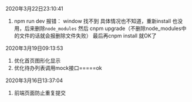 2020年3月22日23:10:41
1. npm run dev 报错：
    window 找不到
    具体情况也不知道，重新install 也没用，后来删除`node_modules` 然后 cnpm upgrade（不删除node_modules中的文件的话就会报删除文件失败）  最后再cnpm install 就OK了

2020年3月19日09:13:53
1. 优化首页图形化显示   
2. 优化待办列表调用mock接口=====ok

2020年3月16日13:37:04
1. 前端页面防止重复提交

